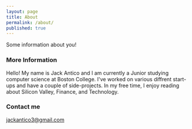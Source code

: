 ```yaml
---
layout: page
title: About
permalink: /about/
published: true
---
```


Some information about you!

### More Information

Hello! My name is Jack Antico and I am currently a Junior studying computer science at Boston College. I've worked on various diffrent start-ups and have a couple of side-projects. In my free time, I enjoy reading about Silicon Valley, Finance, and Technology.

### Contact me

[jackantico3@gmail.com](mailto:jackantico3@gmail.com)
